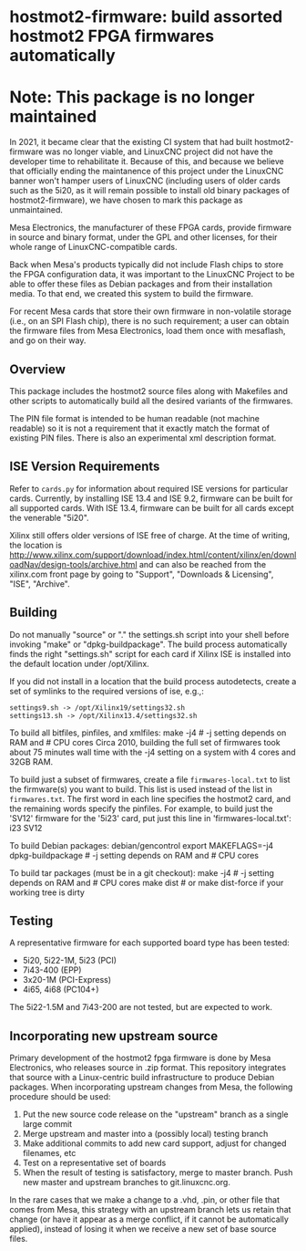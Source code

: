 # hostmot2-firmware: build assorted hostmot2 FPGA firmwares automatically

# Note: This package is no longer maintained

In 2021, it became clear that the existing CI system that had built
hostmot2-firmware was no longer viable, and LinuxCNC project did not have the
developer time to rehabilitate it.  Because of this, and because we believe
that officially ending the maintanence of this project under the LinuxCNC
banner won't hamper users of LinuxCNC (including users of older cards such as
the 5i20, as it will remain possible to install old binary packages of
hostmot2-firmware), we have chosen to mark this package as unmaintained.

Mesa Electronics, the manufacturer of these FPGA cards, provide firmware in
source and binary format, under the GPL and other licenses, for their whole
range of LinuxCNC-compatible cards.

Back when Mesa's products typically did not include Flash chips to store
the FPGA configuration data, it was important to the LinuxCNC Project to
be able to offer these files as Debian packages and from their installation
media.  To that end, we created this system to build the firmware.

For recent Mesa cards that store their own firmware in non-volatile storage
(i.e., on an SPI Flash chip), there is no such requirement; a user can obtain
the firmware files from Mesa Electronics, load them once with mesaflash, and go
on their way.


## Overview

This package includes the hostmot2 source files along with Makefiles and
other scripts to automatically build all the desired variants of the
firmwares.

The PIN file format is intended to be human readable (not machine readable) so
it is not a requirement that it exactly match the format of existing PIN files.
There is also an experimental xml description format.

## ISE Version Requirements

Refer to `cards.py` for information about required ISE versions for particular
cards.  Currently, by installing ISE 13.4 and ISE 9.2, firmware can be built
for all supported cards.  With ISE 13.4, firmware can be built for all cards
except the venerable "5i20".

Xilinx still offers older versions of ISE free of charge.  At the time
of writing, the location is
http://www.xilinx.com/support/download/index.html/content/xilinx/en/downloadNav/design-tools/archive.html
and can also be reached from the xilinx.com front page by going to
"Support", "Downloads & Licensing", "ISE", "Archive".

## Building

Do not manually "source" or "." the settings.sh script into your shell before
invoking "make" or "dpkg-buildpackage".  The build process automatically finds
the right "settings.sh" script for each card if Xilinx ISE is installed into
the default location under /opt/Xilinx.

If you did not install in a location that the build process autodetects, create a set of symlinks to the required versions of ise, e.g.,:
~~~~
settings9.sh -> /opt/Xilinx19/settings32.sh
settings13.sh -> /opt/Xilinx13.4/settings32.sh
~~~~

To build all bitfiles, pinfiles, and xmlfiles:
    make -j4                   # -j setting depends on RAM and # CPU cores
Circa 2010, building the full set of firmwares took about 75 minutes wall time
with the -j4 setting on a system with 4 cores and 32GB RAM.

To build just a subset of firmwares, create a file `firmwares-local.txt` to list the firmware(s) you want to build.
This list is used instead of the list in `firmwares.txt`.
The first word in each line specifies the hostmot2 card, and the remaining words specify the pinfiles.
For example, to build just the 'SV12' firmware for the '5i23' card, put just this line in 'firmwares-local.txt':
    i23 SV12

To build Debian packages:
    debian/gencontrol
    export MAKEFLAGS=-j4 dpkg-buildpackage
                               # -j setting depends on RAM and # CPU cores

To build tar packages (must be in a git checkout):
    make -j4                   # -j setting depends on RAM and # CPU cores
    make dist
    # or make dist-force if your working tree is dirty



## Testing

A representative firmware for each supported board type has been tested:
 * 5i20, 5i22-1M, 5i23 (PCI)
 * 7i43-400 (EPP)
 * 3x20-1M (PCI-Express)
 * 4i65, 4i68 (PC104+)

The 5i22-1.5M and 7i43-200 are not tested, but are expected to work.


## Incorporating new upstream source

Primary development of the hostmot2 fpga firmware is done by Mesa Electronics, who releases source in .zip format.
This repository integrates that source with a Linux-centric build infrastructure to produce Debian packages.
When incorporating upstream changes from Mesa, the following procedure should be used:
 1. Put the new source code release on the "upstream" branch as a single large commit
 1. Merge upstream and master into a (possibly local) testing branch
 1. Make additional commits to add new card support, adjust for changed filenames, etc
 1. Test on a representative set of boards
 1. When the result of testing is satisfactory, merge to master branch.  Push new master and upstream branches to git.linuxcnc.org.

In the rare cases that we make a change to a .vhd, .pin, or other file that comes from Mesa, this strategy with an upstream branch lets us retain that change
(or have it appear as a merge conflict, if it cannot be automatically applied),
instead of losing it when we receive a new set of base source files.
